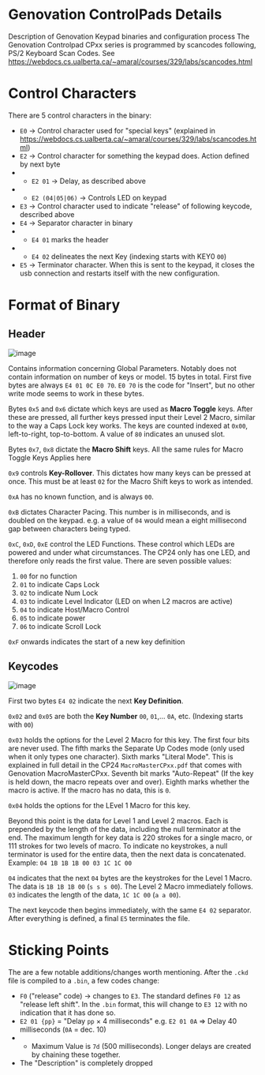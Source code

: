 # Genovation ControlPads Details
Description of Genovation Keypad binaries and configuration process
The Genovation Controlpad CPxx series is programmed by scancodes following, PS/2 Keyboard Scan Codes. See https://webdocs.cs.ualberta.ca/~amaral/courses/329/labs/scancodes.html

# Control Characters
There are 5 control characters in the binary:
* `E0` -> Control character used for "special keys" (explained in https://webdocs.cs.ualberta.ca/~amaral/courses/329/labs/scancodes.html)
* `E2` -> Control character for something the keypad does. Action defined by next byte
* * `E2 01` -> Delay, as described above
* * `E2 (04|05|06)` -> Controls LED on keypad
* `E3` -> Control character used to indicate "release" of following keycode, described above
* `E4` -> Separator character in binary
* * `E4 01` marks the header
* * `E4 02` delineates the next Key (indexing starts with KEY0 `00`)
* `E5` -> Terminator character. When this is sent to the keypad, it closes the usb connection and restarts itself with the new configuration.

# Format of Binary
## Header
![image](https://user-images.githubusercontent.com/49806198/121860320-97049300-ccad-11eb-8af4-c5dbdf97658e.png)

Contains information concerning Global Parameters. Notably does not contain information on number of keys or model.
15 bytes in total. First five bytes are always `E4 01 0C E0 70`. `E0 70` is the code for "Insert", but no other write mode seems to work in these bytes.


Bytes `0x5` and `0x6` dictate which keys are used as **Macro Toggle** keys. After these are pressed, all further keys pressed input their Level 2 Macro, similar to the way a Caps Lock key works. The keys are counted indexed at `0x00`, left-to-right, top-to-bottom. A value of `80` indicates an unused slot.

Bytes `0x7`, `0x8` dictate the **Macro Shift** keys. All the same rules for Macro Toggle Keys Applies here

`0x9` controls **Key-Rollover**. This dictates how many keys can be pressed at once. This must be at least `02` for the Macro Shift keys to work as intended.

`0xA` has no known function, and is always `00`.

`0xB` dictates Character Pacing. This number is in milliseconds, and is doubled on the keypad. e.g. a value of `04` would mean a eight millisecond gap between characters being typed.

`0xC`, `0xD`, `0xE` control the LED Functions. These control which LEDs are powered and under what circumstances. The CP24 only has one LED, and therefore only reads the first value. There are seven  possible values:
1. `00` for no function
2. `01` to indicate Caps Lock
3. `02` to indicate Num Lock
4. `03` to indicate Level Indicator (LED on when L2 macros are active)
5. `04` to indicate Host/Macro Control
6. `05` to indicate power
7. `06` to indicate Scroll Lock

`0xF` onwards indicates the start of a new key definition

## Keycodes
![image](https://user-images.githubusercontent.com/49806198/121881780-8b709680-ccc4-11eb-9b6c-33c117ea7a61.png)

First two bytes `E4 02` indicate the next **Key Definition**.

`0x02` and `0x05` are both the **Key Number** `00`, `01`,... `0A`, etc. (Indexing starts with `00`)

`0x03` holds the options for the Level 2 Macro for this key. The first four bits are never used. The fifth marks the Separate Up Codes mode (only used when it only types one character). Sixth marks "Literal Mode". This is explained in full detail in the CP24 `MacroMasterCPxx.pdf` that comes with Genovation MacroMasterCPxx. Seventh bit marks "Auto-Repeat" (If the key is held down, the macro repeats over and over). Eighth marks whether the macro is active. If the macro has no data, this is `0`.

`0x04` holds the options for the LEvel 1 Macro for this key.

Beyond this point is the data for Level 1 and Level 2 macros. Each is prepended by the length of the data, including the null terminator at the end. The maximum length for key data is 220 strokes for a single macro, or 111 strokes for two levels of macro. To indicate no keystrokes, a null terminator is used for the entire data, then the next data is concatenated.
Example:
`04 1B 1B 1B 00 03 1C 1C 00`

`04` indicates that the next `04` bytes are the keystrokes for the Level 1 Macro. The data is `1B 1B 1B 00` (`s s s 00`).
The Level 2 Macro immediately follows. `03` indicates the length of the data, `1C 1C 00` (`a a 00`).

The next keycode then begins immediately, with the same `E4 02` separator. After everything is defined, a final `E5` terminates the file.

# Sticking Points
The are a few notable additions/changes worth mentioning. After the `.ckd` file is compiled to a `.bin`, a few codes change:
 * `F0` ("release" code) -> changes to `E3`. The standard defines `F0 12` as "release left shift". In the `.bin` format, this will change to `E3 12` with no indication that it has done so.
 * `E2 01 {pp}` = "Delay `pp` × 4 milliseconds" e.g. `E2 01 0A` => Delay 40 milliseconds (`0A` = dec. 10)
 * * Maximum Value is `7d` (500 milliseconds). Longer delays are created by chaining these together.
 * The "Description" is completely dropped
